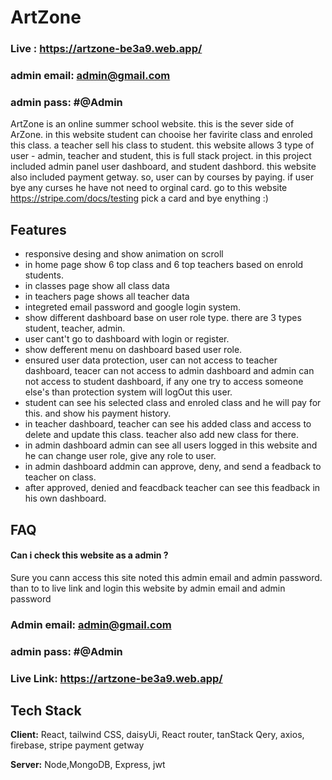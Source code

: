 
# ArtZone
### Live  :   https://artzone-be3a9.web.app/
### admin email: admin@gmail.com
### admin pass: #@Admin

ArtZone is an online summer school website. this is the sever side of ArZone. in this website student can chooise her favirite class and enroled this class. a teacher sell his class to student. this website allows 3 type of user - admin, teacher and student, this is full stack project. in this project included admin panel user dashboard, and student dashbord. this website also included payment getway. so, user can by courses by paying. if user bye any curses he have not need to orginal card. go to this website https://stripe.com/docs/testing pick a card and bye enything   :)
## Features

- responsive desing and show animation on scroll
- in home page show 6 top class and 6 top teachers based on enrold students.
- in classes page show all class data
- in teachers page shows all teacher data
- integreted email password  and google login system.
- show different dashboard base on user role type. there are 3 types student, teacher, admin.
- user cant't go to dashboard with login or register.
- show defferent menu on dashboard based user role.
- ensured user data protection, user can not access to teacher dashboard, teacer can not access to admin dashboard and admin can not access to student dashboard, if any one try to access someone else's than protection system will logOut this user.
- student can see his selected class and enroled class and he will pay for this. and show his payment history.
- in teacher dashboard, teacher can see his added class and access to delete and update this class. teacher also add new class for there.
- in admin dashboard admin can see all users logged in this website and he can change user role, give any role to user. 
- in admin dashboard addmin can approve, deny, and send a feadback to teacher on class.
- after approved, denied and feacdback teacher can see this feadback in his own dashboard.



## FAQ

#### Can i check this website as a admin ?
Sure you cann access this site noted this admin email and admin password. than to to live link and login this website by admin email and admin password 
### Admin email: admin@gmail.com
### admin pass: #@Admin
### Live Link: https://artzone-be3a9.web.app/




## Tech Stack

**Client:** React, tailwind CSS, daisyUi, React router, tanStack Qery, axios, firebase, stripe payment getway

**Server:** Node,MongoDB, Express, jwt


